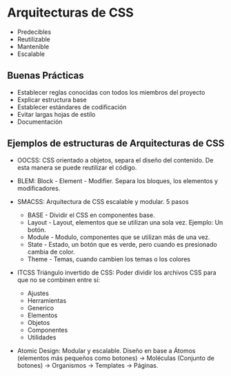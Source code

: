 # Arquitecturas de CSS

* Predecibles 
* Reutilizable
* Mantenible
* Escalable

## Buenas Prácticas

* Establecer reglas conocidas con todos los miembros del proyecto
* Explicar estructura base
* Establecer estándares de codificación 
* Evitar largas hojas de estilo
* Documentación

## Ejemplos de estructuras de Arquitecturas de CSS

* OOCSS: CSS orientado a objetos, separa el diseño del contenido. De esta manera se puede reutilizar el código.

* BLEM: Block - Element - Modifier. Separa los bloques, los elementos y modificadores. 

* SMACSS: Arquitectura de CSS escalable y modular. 5 pasos
    * BASE - Dividir el CSS en componentes base.
    * Layout - Layout, elementos que se utilizan una sola vez. Ejemplo: Un botón.
    * Module - Modulo, componentes que se utilizan más de una vez.
    * State - Estado, un botón que es verde, pero cuando es presionado cambia de color.
    * Theme - Temas, cuando cambien los temas o los colores 

* ITCSS Triángulo invertido de CSS: Poder dividir los archivos CSS para que no se combinen entre sí: 
    * Ajustes
    * Herramientas
    * Generico
    * Elementos
    * Objetos
    * Componentes
    * Utilidades 

* Atomic Design: Modular y escalable. Diseño en base a Átomos (elementos más pequeños como botones) -> Moléculas (Conjunto de botones) -> Organismos -> Templates -> Páginas. 
